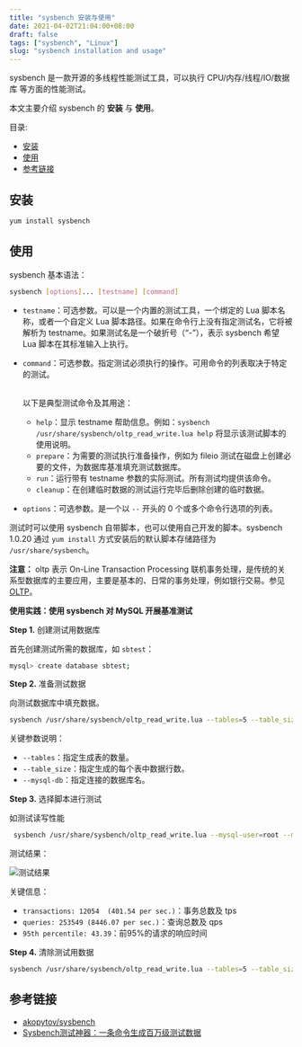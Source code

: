 ```yaml
---
title: "sysbench 安装与使用"
date: 2021-04-02T21:04:00+08:00
draft: false
tags: ["sysbench", "Linux"]
slug: "sysbench installation and usage"
---
```


sysbench 是一款开源的多线程性能测试工具，可以执行 CPU/内存/线程/IO/数据库 等方面的性能测试。

本文主要介绍 sysbench 的 **安装** 与 **使用**。

目录:

- [安装](#安装)
- [使用](#使用)
- [参考链接](#参考链接)

## 安装

```bash
yum install sysbench
```

## 使用

sysbench 基本语法：

```bash
sysbench [options]... [testname] [command] 
```

* `testname`：可选参数。可以是一个内置的测试工具，一个绑定的 Lua 脚本名称，或者一个自定义 Lua 脚本路径。如果在命令行上没有指定测试名，它将被解析为 testname。如果测试名是一个破折号（“-”），表示 sysbench 希望 Lua 脚本在其标准输入上执行。
* `command`：可选参数。指定测试必须执行的操作。可用命令的列表取决于特定的测试。
  
  <br>以下是典型测试命令及其用途：
  <br>
  * `help`：显示 testname 帮助信息。例如：`sysbench /usr/share/sysbench/oltp_read_write.lua help` 将显示该测试脚本的使用说明。
  * `prepare`：为需要的测试执行准备操作，例如为 fileio 测试在磁盘上创建必要的文件，为数据库基准填充测试数据库。
  * `run`：运行带有 testname 参数的实际测试。所有测试均提供该命令。
  * `cleanup`：在创建临时数据的测试运行完毕后删除创建的临时数据。

* `options`：可选参数。是一个以 `--` 开头的 0 个或多个命令行选项的列表。

测试时可以使用 sysbench 自带脚本，也可以使用自己开发的脚本。sysbench 1.0.20 通过 `yum install` 方式安装后的默认脚本存储路径为 `/usr/share/sysbench`。

**注意：** oltp 表示 On-Line Transaction Processing 联机事务处理，是传统的关系型数据库的主要应用，主要是基本的、日常的事务处理，例如银行交易。参见 [OLTP](https://baike.baidu.com/item/OLTP)。

**使用实践：使用 sysbench 对 MySQL 开展基准测试**

**Step 1.** 创建测试用数据库

首先创建测试所需的数据库，如 `sbtest`：

```bash
mysql> create database sbtest;
```

**Step 2.** 准备测试数据

向测试数据库中填充数据。

```bash
sysbench /usr/share/sysbench/oltp_read_write.lua --tables=5 --table_size=100 --mysql-user=root --mysql-password=MyNewPass4! --mysql-host=localhost --mysql-port=3306 --mysql-db=sbtest prepare
```

关键参数说明：

* `--tables`：指定生成表的数量。
* `--table_size`：指定生成的每个表中数据行数。
* `--mysql-db`：指定连接的数据库名。

**Step 3.** 选择脚本进行测试

如测试读写性能

```bash
 sysbench /usr/share/sysbench/oltp_read_write.lua --mysql-user=root --mysql-password=MyNewPass4! --mysql-host=localhost --mysql-port=3306 --mysql-db=sbtest --tables=5 --table_size=100 --threads=10 --time=30 --report-interval=3 run
```

测试结果：

![测试结果](https://yulan-img-work.oss-cn-beijing.aliyuncs.com/img/20220102145835.png)

关键信息：

* `transactions: 12054  (401.54 per sec.)`：事务总数及 tps
* `queries: 253549 (8446.07 per sec.)`：查询总数及 qps
* `95th percentile: 43.39`：前95%的请求的响应时间

**Step 4.** 清除测试用数据

```bash
sysbench /usr/share/sysbench/oltp_read_write.lua --tables=5 --table_size=100 --mysql-user=root --mysql-password=MyNewPass4! --mysql-host=localhost --mysql-port=3306 --mysql-db=sbtest cleanup
```

## 参考链接

* [akopytov/sysbench](https://github.com/akopytov/sysbench)
* [Sysbench测试神器：一条命令生成百万级测试数据](https://my.oschina.net/u/4579562/blog/4692263)
